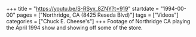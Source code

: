 +++
title = "https://youtu.be/S-RSyx_8ZNY?t=919"
startdate = "1994-00-00"
pages = ["Northridge, CA (8425 Reseda Blvd)"]
tags = ["Videos"]
categories = ["Chuck E. Cheese's"]
+++
Footage of Northridge CA playing the April 1994 show and showing off some of the store.
